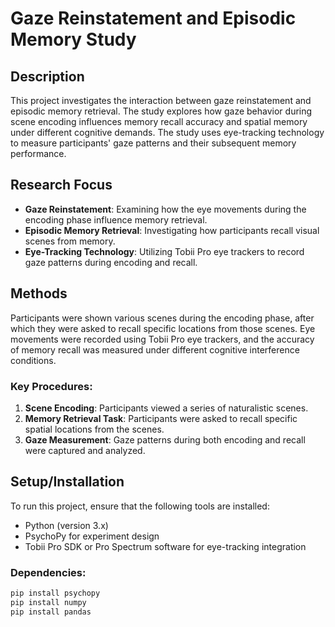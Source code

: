 # Gaze Reinstatement and Episodic Memory Study

## Description
This project investigates the interaction between gaze reinstatement and episodic memory retrieval. The study explores how gaze behavior during scene encoding influences memory recall accuracy and spatial memory under different cognitive demands. The study uses eye-tracking technology to measure participants' gaze patterns and their subsequent memory performance.

## Research Focus
- **Gaze Reinstatement**: Examining how the eye movements during the encoding phase influence memory retrieval.
- **Episodic Memory Retrieval**: Investigating how participants recall visual scenes from memory.
- **Eye-Tracking Technology**: Utilizing Tobii Pro eye trackers to record gaze patterns during encoding and recall.

## Methods
Participants were shown various scenes during the encoding phase, after which they were asked to recall specific locations from those scenes. Eye movements were recorded using Tobii Pro eye trackers, and the accuracy of memory recall was measured under different cognitive interference conditions.

### Key Procedures:
1. **Scene Encoding**: Participants viewed a series of naturalistic scenes.
2. **Memory Retrieval Task**: Participants were asked to recall specific spatial locations from the scenes.
3. **Gaze Measurement**: Gaze patterns during both encoding and recall were captured and analyzed.

## Setup/Installation
To run this project, ensure that the following tools are installed:
- Python (version 3.x)
- PsychoPy for experiment design
- Tobii Pro SDK or Pro Spectrum software for eye-tracking integration

### Dependencies:
```bash
pip install psychopy
pip install numpy
pip install pandas
